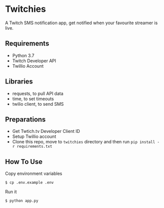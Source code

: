 # Twitchies
A Twitch SMS notification app, get notified when your favourite streamer is live.

## Requirements
- Python 3.7
- Twitch Developer API
- Twillio Account

## Libraries
- requests, to pull API data
- time, to set timeouts
- twilio client, to send SMS

## Preparations
- Get Twtich.tv Developer Client ID
- Setup Twillio account
- Clone this repo, move to `twitchies` directory and then run `pip install -r requirements.txt`

## How To Use

Copy environment variables
```
$ cp .env.example .env
```

Run it
```
$ python app.py
```
